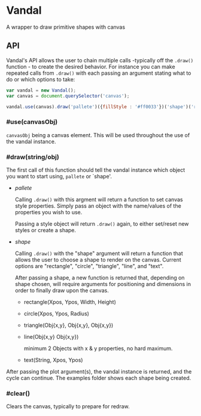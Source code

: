 # Vandal
A wrapper to draw primitive shapes with canvas

## API
Vandal's API allows the user to chain multiple calls -typically off the `.draw()` function - to create the desired behavior.
For instance you can make repeated calls from `.draw()` with each passing an argument stating what to do or which options to take:

```javascript
var vandal = new Vandal();
var canvas = document.querySelector('canvas');

vandal.use(canvas).draw('pallete')({fillStyle : '#ff0033'})('shape')('rectangle')(10, 10, 100, 200);
```

### #use(canvasObj)
`canvasObj` being a canvas element.
This will be used throughout the use of the vandal instance.

### #draw(string/obj)
The first call of this function should tell the vandal instance which object you want to start using,
`pallete` or `shape'.

 * *pallete*

	Calling `.draw()` with this argment will return a function to set canvas style properties.
	Simply pass an object with the name/values of the properties you wish to use.

	Passing a style object will return `.draw()` again, to either set/reset new styles or create a shape.

 * *shape*

	Calling `.draw()` with the "shape" argument will return a function that allows the user to choose a shape
	to render on the canvas. Current options are "rectangle", "circle", "triangle", "line", and "text".

	After passing a shape, a new function is returned that, depending on shape chosen, will require arguments
	for positioning and dimensions in order to finally draw upon the canvas.

	* rectangle(Xpos, Ypos, Width, Height)

	* circle(Xpos, Ypos, Radius)

	* triangle(Obj{x,y}, Obj{x,y}, Obj{x,y})

	* line(Obj{x,y} Obj{x,y})

		minimum 2 Objects with x & y properties, no hard maximum.

	* text(String, Xpos, Ypos)

After passing the plot argument(s), the vandal instance is returned, and the cycle can continue.
The examples folder shows each shape being created.

### #clear()
Clears the canvas, typically to prepare for redraw.
